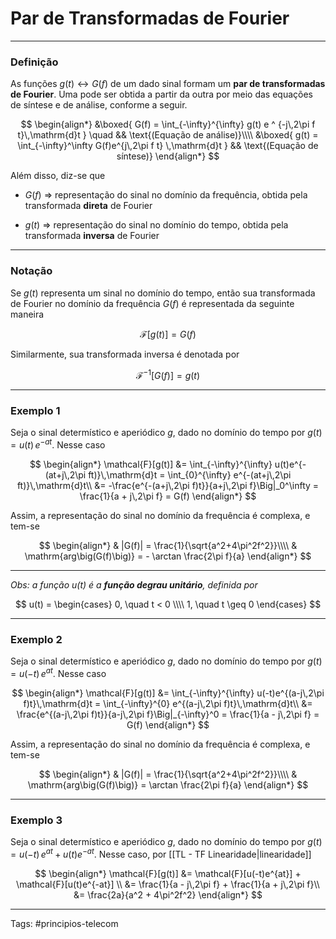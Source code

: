 # Par de Transformadas de Fourier

---

### Definição

As funções $g(t) \leftrightarrow G(f)$ de um dado sinal formam um **par de transformadas de Fourier**. Uma pode ser obtida a partir da outra por meio das equações de síntese e de análise, conforme a seguir.

$$
\begin{align*}
&\boxed{
G(f) = \int_{-\infty}^{\infty} g(t) e ^ {-j\,2\pi f t}\,\mathrm{d}t
} \quad && \text{(Equação de análise)}\\\\
&\boxed{
g(t) = \int_{-\infty}^\infty G(f)e^{j\,2\pi f t} \,\mathrm{d}t
} && \text{(Equação de síntese)}
\end{align*}
$$

Além disso, diz-se que

- $G(f)$ => representação do sinal no domínio da frequência, obtida pela transformada **direta** de Fourier

- $g(t)$ => representação do sinal no domínio do tempo, obtida pela transformada **inversa** de Fourier


---

### Notação

Se $g(t)$ representa um sinal no domínio do tempo, então sua transformada de Fourier no domínio da frequência  $G(f)$ é representada da seguinte maneira

$$
\mathcal{F}[g(t)] = G(f)
$$

Similarmente, sua transformada inversa é denotada por

$$
\mathcal{F}^{-1}[G(f)] = g(t)
$$

---

### Exemplo 1

Seja o sinal determístico e aperiódico $g$, dado no domínio do tempo por $g(t) = u(t)\,e^{-at}$. Nesse caso

$$
\begin{align*}
\mathcal{F}[g(t)]
&= \int_{-\infty}^{\infty} u(t)e^{-(at+j\,2\pi ft)}\,\mathrm{d}t
= \int_{0}^{\infty} e^{-(at+j\,2\pi ft)}\,\mathrm{d}t\\
&= -\frac{e^{-(a+j\,2\pi f)t}}{a+j\,2\pi f}\Big|_0^\infty 
= \frac{1}{a + j\,2\pi f} = G(f)
\end{align*}
$$

Assim, a representação do sinal no domínio da frequência é complexa, e tem-se

$$
\begin{align*}
& |G(f)| = \frac{1}{\sqrt{a^2+4\pi^2f^2}}\\\\
& \mathrm{arg\big(G(f)\big)} = - \arctan \frac{2\pi f}{a}
\end{align*}
$$

---

*Obs: a função $u(t)$ é a **função degrau unitário**, definida por*

$$
u(t) = 
\begin{cases}
	0, \quad t < 0 \\\\
	1, \quad t \geq 0 
\end{cases}
$$

---

### Exemplo 2

Seja o sinal determístico e aperiódico $g$, dado no domínio do tempo por $g(t) = u(-t)\,e^{at}$. Nesse caso

$$
\begin{align*}
\mathcal{F}[g(t)]
&= \int_{-\infty}^{\infty} u(-t)e^{(a-j\,2\pi f)t}\,\mathrm{d}t
= \int_{-\infty}^{0} e^{(a-j\,2\pi f)t}\,\mathrm{d}t\\
&= \frac{e^{(a-j\,2\pi f)t}}{a-j\,2\pi f}\Big|_{-\infty}^0 
= \frac{1}{a - j\,2\pi f} = G(f)
\end{align*}
$$

Assim, a representação do sinal no domínio da frequência é complexa, e tem-se

$$
\begin{align*}
& |G(f)| = \frac{1}{\sqrt{a^2+4\pi^2f^2}}\\\\
& \mathrm{arg\big(G(f)\big)} = \arctan \frac{2\pi f}{a}
\end{align*}
$$

---

### Exemplo 3

Seja o sinal determístico e aperiódico $g$, dado no domínio do tempo por $g(t) = u(-t)\,e^{at} + u(t)e^{-at}$. Nesse caso, por [[TL - TF Linearidade|linearidade]]

$$
\begin{align*}
\mathcal{F}[g(t)] 
&= \mathcal{F}[u(-t)e^{at}] + \mathcal{F}[u(t)e^{-at}] \\
&= \frac{1}{a - j\,2\pi f} + \frac{1}{a + j\,2\pi f}\\
&=  \frac{2a}{a^2 + 4\pi^2f^2}
\end{align*}
$$

---

Tags: #principios-telecom 